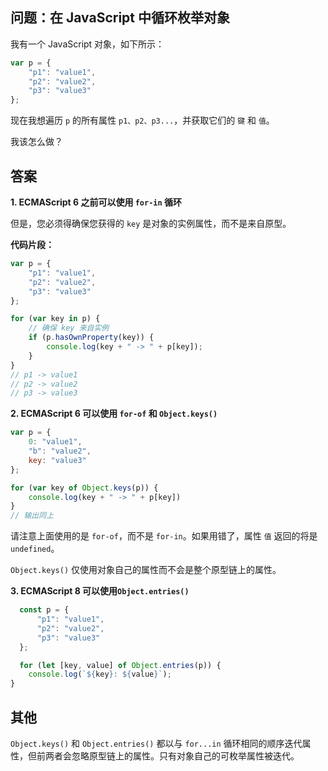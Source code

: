 ## 问题：在 JavaScript 中循环枚举对象

我有一个 JavaScript 对象，如下所示：

```js
var p = {
    "p1": "value1",
    "p2": "value2",
    "p3": "value3"
};
```

现在我想遍历 `p` 的所有属性 `p1、p2、p3...`，并获取它们的 `键` 和 `值`。

我该怎么做？

## 答案

**1. ECMAScript 6 之前可以使用 `for-in` 循环**

但是，您必须得确保您获得的 `key` 是对象的实例属性，而不是来自原型。

**代码片段：**

```js
var p = {
    "p1": "value1",
    "p2": "value2",
    "p3": "value3"
};

for (var key in p) {
    // 确保 key 来自实例
    if (p.hasOwnProperty(key)) {
        console.log(key + " -> " + p[key]);
    }
}
// p1 -> value1
// p2 -> value2
// p3 -> value3
```

**2. ECMAScript 6 可以使用 `for-of` 和 `Object.keys()`**

```js
var p = {
    0: "value1",
    "b": "value2",
    key: "value3"
};

for (var key of Object.keys(p)) {
    console.log(key + " -> " + p[key])
}
// 输出同上
```

请注意上面使用的是 `for-of`，而不是 `for-in`。如果用错了，属性 `值` 返回的将是 `undefined`。 

`Object.keys()` 仅使用对象自己的属性而不会是整个原型链上的属性。

**3. ECMAScript 8 可以使用`Object.entries()`**

```js
  const p = {
      "p1": "value1",
      "p2": "value2",
      "p3": "value3"
  };

  for (let [key, value] of Object.entries(p)) {
    console.log(`${key}: ${value}`);
}
```

## 其他

`Object.keys()` 和 `Object.entries()` 都以与 `for...in` 循环相同的顺序迭代属性，但前两者会忽略原型链上的属性。只有对象自己的可枚举属性被迭代。
